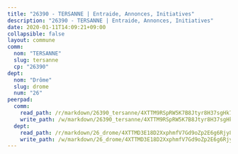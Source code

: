 ```yaml
---
title: "26390 - TERSANNE | Entraide, Annonces, Initiatives"
description: "26390 - TERSANNE | Entraide, Annonces, Initiatives"
date: 2020-01-11T14:09:21+09:00
collapsible: false
layout: commune
comm:
  nom: "TERSANNE"
  slug: tersanne
  cp: "26390"
dept:
  nom: "Drôme"
  slug: drome
  num: "26"
peerpad:
  comm:
    read_path: /r/markdown/26390_tersanne/4XTTM9RSpRW5K7B8Jtyr8H37sgHk7VJYjamZQqM7jTWKX78nJ
    write_path: /w/markdown/26390_tersanne/4XTTM9RSpRW5K7B8Jtyr8H37sgHk7VJYjamZQqM7jTWKX78nJ-K3TgTcySq14uNuD5x9zAjiMkqTcpcmG3gUCXd83cRPgU3BbiEmZ5rdAwVaqN43nkRR57r4pMzzyzu1Li4qc3DNRjxmsR1aZguKbTRh5iz7BWhSvGdsDVXV9x8Cm4sB89Lruzf9Mg
  dept:
    read_path: /r/markdown/26_drome/4XTTMD3E18D2XxphmfV7Gd9oZp2E6g6Rjy8yoyyuT4SyeeDZv
    write_path: /w/markdown/26_drome/4XTTMD3E18D2XxphmfV7Gd9oZp2E6g6Rjy8yoyyuT4SyeeDZv-K3TgUGX4nG6FnUgVjDeodHJBzD4Z7jTqAJwquijk1LCW8AWc9CAemuRZDQCZC8aha3sgQcHNRUHizJ1bQGiTeNjxAKKxoxsNxcJ7pjGzQ4icP1ftCA9sHED31LddZbCgpf6zkM4Q
---
```


